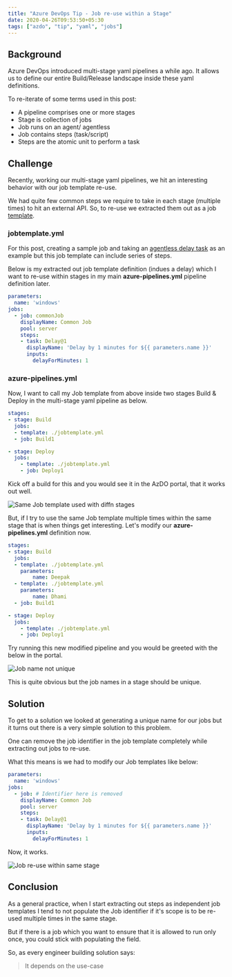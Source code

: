 ```yaml
---
title: "Azure DevOps Tip - Job re-use within a Stage"
date: 2020-04-26T09:53:50+05:30
tags: ["azdo", "tip", "yaml", "jobs"]
---
```


## Background

Azure DevOps introduced multi-stage yaml pipelines a while ago. It allows us
to define our entire Build/Release landscape inside these yaml definitions.

To re-iterate of some terms used in this post:

- A pipeline comprises one or more stages
- Stage is collection of jobs
- Job runs on an agent/ agentless
- Job contains steps (task/script)
- Steps are the atomic unit to perform a task

## Challenge

Recently, working our multi-stage yaml pipelines, we hit an interesting
behavior with our job template re-use.

We had quite few common steps we require to take in each stage (multiple times)
to hit an external API. So, to re-use we extracted them out as a job
[template](https://docs.microsoft.com/en-us/azure/devops/pipelines/process/templates?view=azure-devops).

### jobtemplate.yml

For this post, creating a sample job and taking an
[agentless delay task](https://docs.microsoft.com/en-us/azure/devops/pipelines/tasks/utility/delay?view=azure-devops) as an example but this job template can include
series of steps.

Below is my extracted out job template definition (indues a delay) which I want to re-use within stages in my main **azure-pipelines.yml** pipeline definition later.

```yaml
parameters:
  name: 'windows'
jobs:
  - job: commonJob
    displayName: Common Job
    pool: server
    steps:
    - task: Delay@1
      displayName: 'Delay by 1 minutes for ${{ parameters.name }}'
      inputs:
        delayForMinutes: 1
```

### azure-pipelines.yml

Now, I want to call my Job template from above inside two stages Build & Deploy
in the multi-stage yaml pipeline as below.

```yaml
stages:
- stage: Build
  jobs:
  - template: ./jobtemplate.yml
  - job: Build1

- stage: Deploy
  jobs:
    - template: ./jobtemplate.yml
    - job: Deploy1
```

Kick off a build for this and you would see it in the AzDO portal, that it works
out well.

![Same Job template used with diffn stages](/static/004/jobWithinDiffStages.png)

But, if I try to use the same Job template multiple times within the same stage
that is when things get interesting. Let's modify our **azure-pipelines.yml** definition now.

```yaml
stages:
- stage: Build
  jobs:
  - template: ./jobtemplate.yml
    parameters:
        name: Deepak
  - template: ./jobtemplate.yml
    parameters:
        name: Dhami
  - job: Build1

- stage: Deploy
  jobs:
    - template: ./jobtemplate.yml
    - job: Deploy1
```

Try running this new modified pipeline and you would be greeted with the below
in the portal.

![Job name not unique](/static/004/nameCollision.png)

This is quite obvious but the job names in a stage should be unique.

## Solution

To get to a solution we looked at generating a unique name for our jobs but
it turns out there is a very simple solution to this problem.

One can remove the job identifier in the job template completely while
extracting out jobs to re-use.

What this means is we had to modify our Job templates like below:

```yaml
parameters:
  name: 'windows'
jobs:
  - job: # Identifier here is removed
    displayName: Common Job
    pool: server
    steps:
    - task: Delay@1
      displayName: 'Delay by 1 minutes for ${{ parameters.name }}'
      inputs:
        delayForMinutes: 1
```

Now, it works.

![Job re-use within same stage](/static/004/jobReuse.png)

## Conclusion

As a general practice, when I start extracting out steps as independent job
templates I tend to not populate the Job identifier if it's scope is to be
re-used multiple times in the same stage.

But if there is a job which you want to ensure that it is allowed to run only
once, you could stick with populating the field.

So, as every engineer building solution says:

> It depends on the use-case
